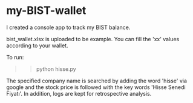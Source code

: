 # my-BIST-wallet
I created a console app to track my BIST balance.

bist_wallet.xlsx is uploaded to be example.
You can fill the 'xx' values according to your wallet.

To run:
>> python hisse.py

The specified company name is searched by adding the word 'hisse' via google and the stock price is followed with the key words 'Hisse Senedi Fiyatı'. In addition, logs are kept for retrospective analysis.
